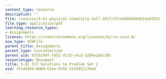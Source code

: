```yaml
---
content_type: resource
description: ''
file: /courses/5-61-physical-chemistry-fall-2017/3fcd49050d6962ee93522142951270ed_MIT5_61F17_pset2_soln.pdf
file_type: application/pdf
learning_resource_types:
- Assignments
license: https://creativecommons.org/licenses/by-nc-sa/4.0/
ocw_type: OCWFile
parent_title: Assignments
parent_type: CourseSection
parent_uid: 0755204f-f652-dc33-c4cd-3284e2e6c28c
resourcetype: Document
title: 5.61 F17 Solutions to Problem Set 2
uid: 3fcd4905-0d69-62ee-9352-2142951270ed
---
```

